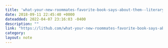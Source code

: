 ```yaml
---
title: 'what-your-new-roommates-favorite-book-says-about-them--literary-hub'
date: 2018-09-11 22:45:40 +0000
dateadded: 2022-04-07 23:16:03 -0400
description: ""
link: "https://lithub.com/what-your-new-roommates-favorite-book-says-about-them/"
category:
layout: note
---
```

